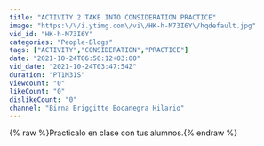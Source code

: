 ```yaml
---
title: "ACTIVITY 2 TAKE INTO CONSIDERATION PRACTICE"
image: "https:\/\/i.ytimg.com\/vi\/HK-h-M73I6Y\/hqdefault.jpg"
vid_id: "HK-h-M73I6Y"
categories: "People-Blogs"
tags: ["ACTIVITY","CONSIDERATION","PRACTICE"]
date: "2021-10-24T06:50:12+03:00"
vid_date: "2021-10-24T03:47:54Z"
duration: "PT1M31S"
viewcount: "0"
likeCount: "0"
dislikeCount: "0"
channel: "Birna Briggitte Bocanegra Hilario"
---
```

{% raw %}Practicalo en clase con tus alumnos.{% endraw %}
